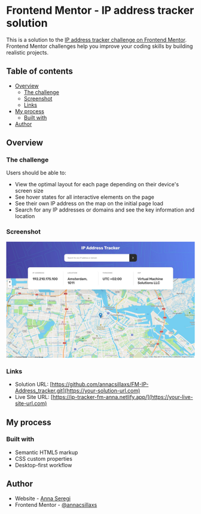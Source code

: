 # Frontend Mentor - IP address tracker solution

This is a solution to the [IP address tracker challenge on Frontend Mentor](https://www.frontendmentor.io/challenges/ip-address-tracker-I8-0yYAH0). Frontend Mentor challenges help you improve your coding skills by building realistic projects.

## Table of contents

- [Overview](#overview)
  - [The challenge](#the-challenge)
  - [Screenshot](#screenshot)
  - [Links](#links)
- [My process](#my-process)
  - [Built with](#built-with)
- [Author](#author)

## Overview

### The challenge

Users should be able to:

- View the optimal layout for each page depending on their device's screen size
- See hover states for all interactive elements on the page
- See their own IP address on the map on the initial page load
- Search for any IP addresses or domains and see the key information and location

### Screenshot

![](./screenshot.jpg)

### Links

- Solution URL: [https://github.com/annacsillaxs/FM-IP-Address_tracker.git](https://your-solution-url.com)
- Live Site URL: [https://ip-tracker-fm-anna.netlify.app/](https://your-live-site-url.com)

## My process

### Built with

- Semantic HTML5 markup
- CSS custom properties
- Desktop-first workflow

## Author

- Website - [Anna Seregi](https://annaseregi.me)
- Frontend Mentor - [@annacsillaxs](https://www.frontendmentor.io/profile/annacsillaxs)

